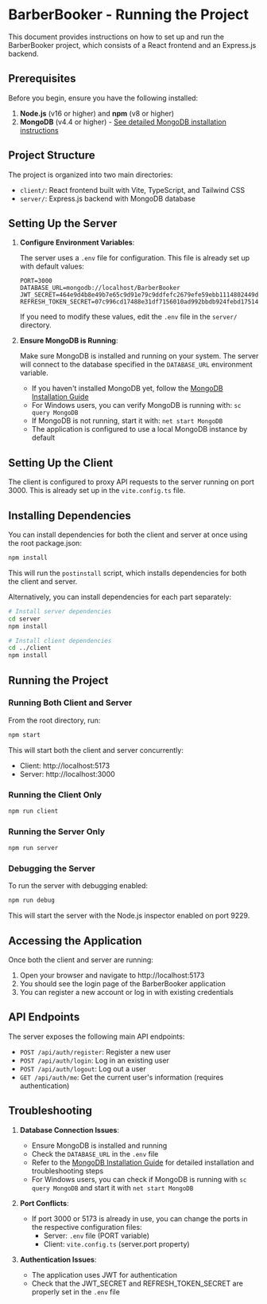 # BarberBooker - Running the Project

This document provides instructions on how to set up and run the BarberBooker project, which consists of a React frontend and an Express.js backend.

## Prerequisites

Before you begin, ensure you have the following installed:

1. **Node.js** (v16 or higher) and **npm** (v8 or higher)
2. **MongoDB** (v4.4 or higher) - [See detailed MongoDB installation instructions](./MONGODB_INSTALLATION.md)

## Project Structure

The project is organized into two main directories:

- `client/`: React frontend built with Vite, TypeScript, and Tailwind CSS
- `server/`: Express.js backend with MongoDB database

## Setting Up the Server

1. **Configure Environment Variables**:

   The server uses a `.env` file for configuration. This file is already set up with default values:

   ```
   PORT=3000
   DATABASE_URL=mongodb://localhost/BarberBooker
   JWT_SECRET=464e9d4b8e49b7e65c9d91e79c9ddfefc2679efe59ebb1114802449d5f4ba538
   REFRESH_TOKEN_SECRET=07c996cd17488e31df7156010ad992bbdb924febd17514e67409ca9cd85fb8dd
   ```

   If you need to modify these values, edit the `.env` file in the `server/` directory.

2. **Ensure MongoDB is Running**:

   Make sure MongoDB is installed and running on your system. The server will connect to the database specified in the `DATABASE_URL` environment variable.

   - If you haven't installed MongoDB yet, follow the [MongoDB Installation Guide](./MONGODB_INSTALLATION.md)
   - For Windows users, you can verify MongoDB is running with: `sc query MongoDB`
   - If MongoDB is not running, start it with: `net start MongoDB`
   - The application is configured to use a local MongoDB instance by default

## Setting Up the Client

The client is configured to proxy API requests to the server running on port 3000. This is already set up in the `vite.config.ts` file.

## Installing Dependencies

You can install dependencies for both the client and server at once using the root package.json:

```bash
npm install
```

This will run the `postinstall` script, which installs dependencies for both the client and server.

Alternatively, you can install dependencies for each part separately:

```bash
# Install server dependencies
cd server
npm install

# Install client dependencies
cd ../client
npm install
```

## Running the Project

### Running Both Client and Server

From the root directory, run:

```bash
npm start
```

This will start both the client and server concurrently:
- Client: http://localhost:5173
- Server: http://localhost:3000

### Running the Client Only

```bash
npm run client
```

### Running the Server Only

```bash
npm run server
```

### Debugging the Server

To run the server with debugging enabled:

```bash
npm run debug
```

This will start the server with the Node.js inspector enabled on port 9229.

## Accessing the Application

Once both the client and server are running:

1. Open your browser and navigate to http://localhost:5173
2. You should see the login page of the BarberBooker application
3. You can register a new account or log in with existing credentials

## API Endpoints

The server exposes the following main API endpoints:

- `POST /api/auth/register`: Register a new user
- `POST /api/auth/login`: Log in an existing user
- `POST /api/auth/logout`: Log out a user
- `GET /api/auth/me`: Get the current user's information (requires authentication)

## Troubleshooting

1. **Database Connection Issues**:
   - Ensure MongoDB is installed and running
   - Check the `DATABASE_URL` in the `.env` file
   - Refer to the [MongoDB Installation Guide](./MONGODB_INSTALLATION.md) for detailed installation and troubleshooting steps
   - For Windows users, you can check if MongoDB is running with `sc query MongoDB` and start it with `net start MongoDB`

2. **Port Conflicts**:
   - If port 3000 or 5173 is already in use, you can change the ports in the respective configuration files:
     - Server: `.env` file (PORT variable)
     - Client: `vite.config.ts` (server.port property)

3. **Authentication Issues**:
   - The application uses JWT for authentication
   - Check that the JWT_SECRET and REFRESH_TOKEN_SECRET are properly set in the `.env` file

